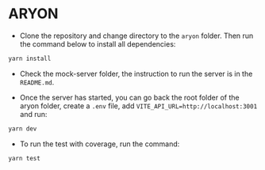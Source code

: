 # ARYON


- Clone the repository and change directory to the `aryon` folder. Then run the command below to install all dependencies:
```js
yarn install
```
- Check the mock-server folder, the instruction to run the server is in the `README.md`. 

- Once the server has started, you can go back the root folder of the aryon folder,
create a `.env` file, add `VITE_API_URL=http://localhost:3001` and run:

```js
yarn dev
```

- To run the test with coverage, run the command: 

```js
yarn test
```
